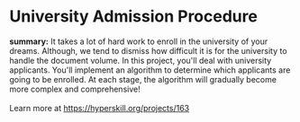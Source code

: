 # University Admission Procedure


**summary:** It takes a lot of hard work to enroll in the university of your dreams. Although, we tend to dismiss how difficult it is for the university to handle the document
  volume. In this project, you'll deal with university applicants. You'll implement an algorithm to determine which applicants are going to be enrolled. At each stage,
  the algorithm will gradually become more complex and comprehensive!<br/><br/>Learn more at <a href="https://hyperskill.org">https://hyperskill.org/projects/163</a>

